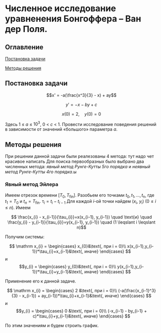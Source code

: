 # Численное исследование уравненения Бонгоффера – Ван дер Поля.

## Оглавление

[Постановка задачи](#1)

[Методы решения](#2)

<a id="1"></a>

## Постановка задачи

$$x' = -a(\frac{x^3}{3} - x) + ay$$

$$y' = -x - by + c$$

$$x(0) = 2,\quad y(0) = 0$$

Здесь 1 $\leq$ _a_ $\leq$ $10^3$, 0 < _c_ < 1.
Провести исследование поведения решений в зависимости от значений «большого» параметра _a_.

<a id="2"></a>

## Методы решения
При решении данной задачи были реалезованы 4 метода: тут надо чет красивое написать
Для поиска первообразных было выбрано два численных метода: _явный метод Рунге-Кутты 5го порядка_ и _неявный метод Рунге-Кутты 4го порядка_.ы

### Явный метод Эйлера
Имеем отрезок времени $[T_{0}, T_{\mathrm{fin}}]$. Разобьем его точками $t_{0}, 
t_{1}, \ldots, t_{\mathrm{n}}$, где $t_{1}=T_{0}$ и $t_{n}=T_{\mathrm{fin}}$. 
$\mathrm \tau_{i} = t_{i} - t_{i-1}$
Для каждой $i$-ой точки найдем ($x_{\mathrm{i}}$, $y_{\mathrm{i}}$) ($\mathrm 0 
\leqslant i \leqslant n$). Имеем 

$$ \frac{x_{i} - x_{i-1}}{\tau_{i}}=x(x_{i-1},
y_{i-1}) \quad \text{и} \quad \frac{y_{i} - y_{i-1}}{\tau_{i}}=y(x_{i-1},
y_{i-1}) \quad (1 \leqslant i \leqslant n)$$

Получим системы:

$$ \mathrm
    x_{i} = \begin{cases} x_{0}&\text{, при i = 0}\\ 
    x(x_{i-1},y_{i-1})*\tau_{i}+x_{i-1}&\text{, иначе} \end{cases}
    $$ и $$y_{i} = \begin{cases} y_{0}&\text{, при i = 0}\\ 
    y(x_{i-1},y_{i-1})*\tau_{i}+y_{i-1}&\text{, иначе} \end{cases}
$$

Применение его к данной задаче.

$$ \mathrm
    x_{i} = \begin{cases} 2 &\text{, при i = 0}\\ 
    (-a(\frac{x_{i-1}^3}{3} - x_{i-1}) + ay_{i-1})*\tau_{i}+x_{i-1}&\text{, иначе} \end{cases}
    $$ и $$y_{i} = \begin{cases} 0 &\text{, при i = 0}\\ 
    (-x_{i-1} - by_{i-1} + c)*\tau_{i}+y_{i-1}&\text{, иначе} \end{cases}
$$

По этим значениям и будем строить график.
